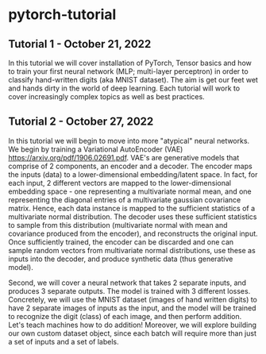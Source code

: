 # pytorch-tutorial

## Tutorial 1 - October 21, 2022
In this tutorial we will cover installation of PyTorch, Tensor basics and how to train your first neural network (MLP; multi-layer perceptron) in order to classify hand-written digits (aka MNIST dataset).
The aim is get our feet wet and hands dirty in the world of deep learning. Each tutorial will work to cover increasingly complex topics as well as best practices. 

## Tutorial 2 - October 27, 2022
In this tutorial we will begin to move into more "atypical" neural networks. We begin by training a Variational AutoEncoder (VAE) https://arxiv.org/pdf/1906.02691.pdf. VAE's are generative models that comprise of 2 components, an encoder and a decoder. The encoder maps the inputs (data) to a lower-dimensional embedding/latent space. In fact, for each input, 2 different vectors are mapped to the lower-dimensional embedding space - one representing a multivariate normal mean, and one representing the diagonal entries of a multivariate gaussian covariance matrix. Hence, each data instance is mapped to the sufficient statistics of a multivariate normal distribution. The decoder uses these sufficient statistics to sample from this distribution (multivariate normal with mean and covariance produced from the encoder), and reconstructs the original input. Once sufficiently trained, the encoder can be discarded and one can sample random vectors from multivariate normal distributions, use these as inputs into the decoder, and produce synthetic data (thus generative model).

Second, we will cover a neural network that takes 2 separate inputs, and produces 3 separate outputs. The model is trained with 3 different losses. Concretely, we will use the MNIST dataset (images of hand written digits) to have 2 separate images of inputs as the input, and the model will be trained to recognize the digit (class) of each image, and then perform addition. Let's teach machines how to do addition! Moreover, we will explore building our own custom dataset object, since each batch will require more than just a set of inputs and a set of labels.

